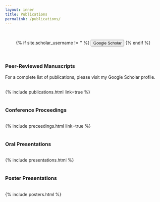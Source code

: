 ```yaml
---
layout: inner
title: Publications
permalink: /publications/
---
```


<br />
<div class="hero-buttons">

  <p style="text-align: center;">
    {% if site.scholar_username != '' %}
      <a href="https://scholar.google.com/citations?user=XR_SNYAAAAAJ&hl=en" target="_blank"><button class="btn btn-default btn-lg"><i class="fa fa-google fa-lg"></i>Google Scholar</button></a>
    {% endif %}
  </p>

</div>
<br />

### Peer-Reviewed Manuscripts

For a complete list of publications, please visit my Google Scholar profile. <br /><br />

{% include publications.html link=true %} <br /><br />

### Conference Proceedings
<br />
{% include preceedings.html link=true %} <br /><br />

### Oral Presentations 
<br />
{% include presentations.html %} <br /><br />


### Poster Presentations 
<br />
{% include posters.html %} <br /><br />


